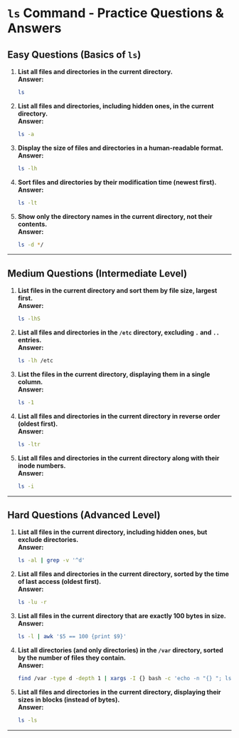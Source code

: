 
# `ls` Command - Practice Questions & Answers

## **Easy Questions (Basics of `ls`)**

1. **List all files and directories in the current directory.**  
   **Answer:**  
   ```bash
   ls
   ```

2. **List all files and directories, including hidden ones, in the current directory.**  
   **Answer:**  
   ```bash
   ls -a
   ```

3. **Display the size of files and directories in a human-readable format.**  
   **Answer:**  
   ```bash
   ls -lh
   ```

4. **Sort files and directories by their modification time (newest first).**  
   **Answer:**  
   ```bash
   ls -lt
   ```

5. **Show only the directory names in the current directory, not their contents.**  
   **Answer:**  
   ```bash
   ls -d */
   ```

---

## **Medium Questions (Intermediate Level)**

1. **List files in the current directory and sort them by file size, largest first.**  
   **Answer:**  
   ```bash
   ls -lhS
   ```

2. **List all files and directories in the `/etc` directory, excluding `.` and `..` entries.**  
   **Answer:**  
   ```bash
   ls -lh /etc
   ```

3. **List the files in the current directory, displaying them in a single column.**  
   **Answer:**  
   ```bash
   ls -1
   ```

4. **List all files and directories in the current directory in reverse order (oldest first).**  
   **Answer:**  
   ```bash
   ls -ltr
   ```

5. **List all files and directories in the current directory along with their inode numbers.**  
   **Answer:**  
   ```bash
   ls -i
   ```

---

## **Hard Questions (Advanced Level)**

1. **List all files in the current directory, including hidden ones, but exclude directories.**  
   **Answer:**  
   ```bash
   ls -al | grep -v '^d'
   ```

2. **List all files and directories in the current directory, sorted by the time of last access (oldest first).**  
   **Answer:**  
   ```bash
   ls -lu -r
   ```

3. **List all files in the current directory that are exactly 100 bytes in size.**  
   **Answer:**  
   ```bash
   ls -l | awk '$5 == 100 {print $9}'
   ```

4. **List all directories (and only directories) in the `/var` directory, sorted by the number of files they contain.**  
   **Answer:**  
   ```bash
   find /var -type d -depth 1 | xargs -I {} bash -c 'echo -n "{} "; ls -1 "{}" | wc -l' | sort -n -k2
   ```

5. **List all files and directories in the current directory, displaying their sizes in blocks (instead of bytes).**  
   **Answer:**  
   ```bash
   ls -ls
   ```

---
